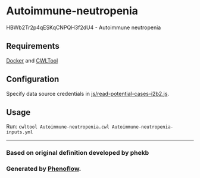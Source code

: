 # Autoimmune-neutropenia

HBWb2Tr2p4qESKqCNPQH3f2dU4 - Autoimmune neutropenia

## Requirements

[Docker](https://docs.docker.com/install/) and [CWLTool](https://github.com/common-workflow-language/cwltool#install)

## Configuration

Specify data source credentials in [js/read-potential-cases-i2b2.js](js/read-potential-cases-i2b2.js).

## Usage

Run: `cwltool Autoimmune-neutropenia.cwl Autoimmune-neutropenia-inputs.yml`

***

### Based on original definition developed by phekb
### Generated by [Phenoflow](https://kclhi.org/phenoflow).
